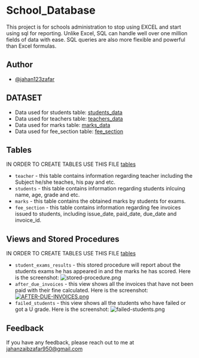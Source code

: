
# School_Database

This project is for schools administration to stop using EXCEL and start using sql for reporting. Unlike Excel, SQL can handle well over one million fields of data with ease. SQL queries are also more flexible and powerful than Excel formulas. 


## Author

- [@jahan123zafar](https://www.github.com/jahan123zafar)


## DATASET 

- Data used for students table: [students_data](https://github.com/jahan123zafar/school_database/blob/main/students_data.csv)
- Data used for teachers table: [teachers_data](https://github.com/jahan123zafar/school_database/blob/main/teachers_data.csv)
- Data used for marks table: [marks_data](https://github.com/jahan123zafar/school_database/blob/main/exams_data.csv)
- Data used for fee_section table: [fee_section](https://github.com/jahan123zafar/school_database/blob/main/fee_section.csv)

    
## Tables
IN ORDER TO CREATE TABLES USE THIS FILE [tables](https://github.com/jahan123zafar/school_database/blob/main/tables.sql)
- ```teacher```   - this table contains information regarding teacher including the Subject he/she teaches, his pay and etc.  
- ```students```  - this table contains information regarding students inlcuing name, age, grade and etc.  
- ```marks```     - this table contains the obtained marks by students for exams. 
- ```fee_section```  - this table contains information regarding fee invoices issued to students, including issue_date, paid_date, due_date and invoice_id.


## Views and Stored Procedures
IN ORDER TO CREATE TABLES USE THIS FILE [tables](https://github.com/jahan123zafar/school_database/blob/main/Views_and_stored_procedures.sql)
- ```student_exams_results``` - this stored procedure will report about the students exams he has appeared in and the marks he has scored. Here is the screenshot:
![stored-procedure.png](https://postimg.cc/v1BHf5Gs)
- ```after_due_invoices``` - this view shows all the invoices that have not been paid with their fine calculated. Here is the screenshot:
[![AFTER-DUE-INVOICES.png](https://i.postimg.cc/DZV9Gryd/AFTER-DUE-INVOICES.png)](https://postimg.cc/hJrZW7mf)
- ```failed_students``` - this view shows all the students who have failed or got a U grade. Here is the screenshot:
![failed-students.png](https://postimg.cc/9DcG3gYY)

## Feedback

If you have any feedback, please reach out to me at jahanzaibzafar950@gmail.com

